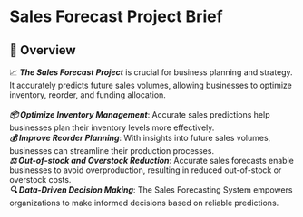 # Sales Forecast Project Brief
## 💫 Overview
📈 ***The Sales Forecast Project*** is crucial for business planning and strategy. It accurately predicts future sales volumes, allowing businesses to optimize inventory, reorder, and funding allocation.<br><br>
***📦 Optimize Inventory Management***: Accurate sales predictions help businesses plan their inventory levels more effectively.<br>
***💰 Improve Reorder Planning***: With insights into future sales volumes, businesses can streamline their production processes.<br>
***⚖️ Out-of-stock and Overstock Reduction***: Accurate sales forecasts enable businesses to avoid overproduction, resulting in reduced out-of-stock or overstock costs.<br>
***🔍 Data-Driven Decision Making***: The Sales Forecasting System empowers organizations to make informed decisions based on reliable predictions.<br>


